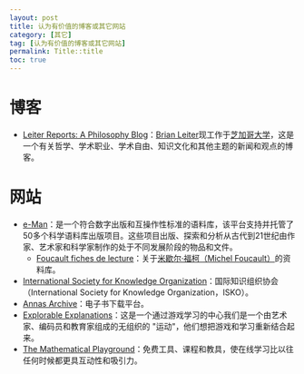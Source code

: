```yaml
---
layout: post
title: 认为有价值的博客或其它网站
category: [其它]
tag: [认为有价值的博客或其它网站]
permalink: Title::title
toc: true
---
```


# 博客
- [Leiter Reports: A Philosophy Blog](https://leiterreports.typepad.com/ "Leiter Reports: A Philosophy Blog")：[Brian Leiter](https://www.law.uchicago.edu/faculty/leiter)现工作于[芝加哥大学](https://www.uchicago.edu/)，这是一个有关哲学、学术职业、学术自由、知识文化和其他主题的新闻和观点的博客。

# 网站
- [e-Man](https://eman-archives.org/EMAN/ "e-Man")：是一个符合数字出版和互操作性标准的语料库，该平台支持并托管了50多个科学语料库出版项目。这些项目出版、探索和分析从古代到21世纪由作家、艺术家和科学家制作的处于不同发展阶段的物品和文件。
	- [Foucault fiches de lecture](https://eman-archives.org/Foucault-fiches/ "Foucault fiches de lecture")：关于[米歇尔·福柯（Michel Foucault）](https://baike.baidu.com/item/%E7%B1%B3%E6%AD%87%E5%B0%94%C2%B7%E7%A6%8F%E6%9F%AF/576152)的资料库。
- [International Society for Knowledge Organization](https://www.isko.org/ "International Society for Knowledge Organization")：国际知识组织协会（International Society for Knowledge Organization，ISKO）。
- [Annas Archive](https://annas-archive.org "Annas Archive")：电子书下载平台。
- [Explorable Explanations](https://explorabl.es/ "Explorable Explanations")：这是一个通过游戏学习的中心我们是一个由艺术家、编码员和教育家组成的无组织的 "运动"，他们想把游戏和学习重新结合起来。
- [The Mathematical Playground](https://mathigon.org/ "The Mathematical Playground")：免费工具、课程和教具，使在线学习比以往任何时候都更具互动性和吸引力。